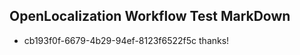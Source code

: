 ## OpenLocalization Workflow Test MarkDown
* cb193f0f-6679-4b29-94ef-8123f6522f5c thanks!

<!--HONumber=Jul16_HO2-->


